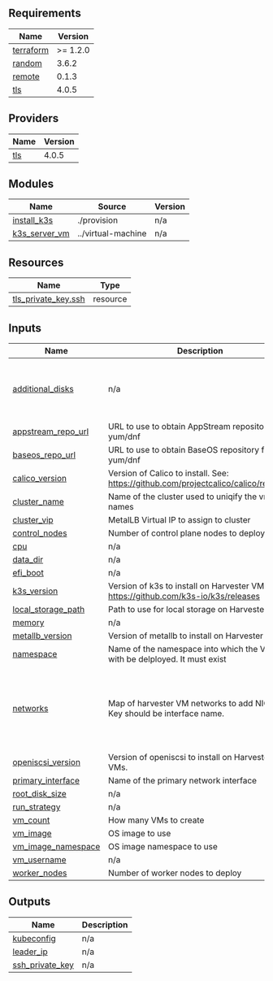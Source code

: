 <!-- BEGIN_TF_DOCS -->
## Requirements

| Name | Version |
|------|---------|
| <a name="requirement_terraform"></a> [terraform](#requirement\_terraform) | >= 1.2.0 |
| <a name="requirement_random"></a> [random](#requirement\_random) | 3.6.2 |
| <a name="requirement_remote"></a> [remote](#requirement\_remote) | 0.1.3 |
| <a name="requirement_tls"></a> [tls](#requirement\_tls) | 4.0.5 |

## Providers

| Name | Version |
|------|---------|
| <a name="provider_tls"></a> [tls](#provider\_tls) | 4.0.5 |

## Modules

| Name | Source | Version |
|------|--------|---------|
| <a name="module_install_k3s"></a> [install\_k3s](#module\_install\_k3s) | ./provision | n/a |
| <a name="module_k3s_server_vm"></a> [k3s\_server\_vm](#module\_k3s\_server\_vm) | ../virtual-machine | n/a |

## Resources

| Name | Type |
|------|------|
| [tls_private_key.ssh](https://registry.terraform.io/providers/hashicorp/tls/4.0.5/docs/resources/private_key) | resource |

## Inputs

| Name | Description | Type | Default | Required |
|------|-------------|------|---------|:--------:|
| <a name="input_additional_disks"></a> [additional\_disks](#input\_additional\_disks) | n/a | <pre>map(object({<br/>    name  = string<br/>    mount = string<br/>    size  = string<br/>  }))</pre> | `{}` | no |
| <a name="input_appstream_repo_url"></a> [appstream\_repo\_url](#input\_appstream\_repo\_url) | URL to use to obtain AppStream repository for yum/dnf | `string` | `""` | no |
| <a name="input_baseos_repo_url"></a> [baseos\_repo\_url](#input\_baseos\_repo\_url) | URL to use to obtain BaseOS repository for yum/dnf | `string` | `""` | no |
| <a name="input_calico_version"></a> [calico\_version](#input\_calico\_version) | Version of Calico to install. See: https://github.com/projectcalico/calico/releases | `string` | `"v3.28.1"` | no |
| <a name="input_cluster_name"></a> [cluster\_name](#input\_cluster\_name) | Name of the cluster used to uniqify the vm names | `string` | n/a | yes |
| <a name="input_cluster_vip"></a> [cluster\_vip](#input\_cluster\_vip) | MetalLB Virtual IP to assign to cluster | `string` | n/a | yes |
| <a name="input_control_nodes"></a> [control\_nodes](#input\_control\_nodes) | Number of control plane nodes to deploy | `number` | n/a | yes |
| <a name="input_cpu"></a> [cpu](#input\_cpu) | n/a | `number` | `4` | no |
| <a name="input_data_dir"></a> [data\_dir](#input\_data\_dir) | n/a | `string` | `"/var/lib/rancher/k3s"` | no |
| <a name="input_efi_boot"></a> [efi\_boot](#input\_efi\_boot) | n/a | `bool` | `false` | no |
| <a name="input_k3s_version"></a> [k3s\_version](#input\_k3s\_version) | Version of k3s to install on Harvester VMs. See: https://github.com/k3s-io/k3s/releases | `string` | `"v1.30.2+k3s1"` | no |
| <a name="input_local_storage_path"></a> [local\_storage\_path](#input\_local\_storage\_path) | Path to use for local storage on Harvester VMs | `string` | `"/var/lib/rancher/k3s/storage"` | no |
| <a name="input_memory"></a> [memory](#input\_memory) | n/a | `string` | `"32Gi"` | no |
| <a name="input_metallb_version"></a> [metallb\_version](#input\_metallb\_version) | Version of metallb to install on Harvester VMs. | `string` | `"v0.14.8"` | no |
| <a name="input_namespace"></a> [namespace](#input\_namespace) | Name of the namespace into which the VMs with be delployed. It must exist | `string` | n/a | yes |
| <a name="input_networks"></a> [networks](#input\_networks) | Map of harvester VM networks to add NICs for. Key should be interface name. | <pre>map(object({<br/>    ips     = list(string)<br/>    cidr    = number<br/>    gateway = string<br/>    dns     = string<br/>    network = string<br/>  }))</pre> | n/a | yes |
| <a name="input_openiscsi_version"></a> [openiscsi\_version](#input\_openiscsi\_version) | Version of openiscsi to install on Harvester VMs. | `string` | `""` | no |
| <a name="input_primary_interface"></a> [primary\_interface](#input\_primary\_interface) | Name of the primary network interface | `string` | `"eth0"` | no |
| <a name="input_root_disk_size"></a> [root\_disk\_size](#input\_root\_disk\_size) | n/a | `string` | `"30Gi"` | no |
| <a name="input_run_strategy"></a> [run\_strategy](#input\_run\_strategy) | n/a | `string` | `"RerunOnFailure"` | no |
| <a name="input_vm_count"></a> [vm\_count](#input\_vm\_count) | How many VMs to create | `number` | `3` | no |
| <a name="input_vm_image"></a> [vm\_image](#input\_vm\_image) | OS image to use | `string` | n/a | yes |
| <a name="input_vm_image_namespace"></a> [vm\_image\_namespace](#input\_vm\_image\_namespace) | OS image  namespace to use | `string` | n/a | yes |
| <a name="input_vm_username"></a> [vm\_username](#input\_vm\_username) | n/a | `string` | n/a | yes |
| <a name="input_worker_nodes"></a> [worker\_nodes](#input\_worker\_nodes) | Number of worker nodes to deploy | `number` | `0` | no |

## Outputs

| Name | Description |
|------|-------------|
| <a name="output_kubeconfig"></a> [kubeconfig](#output\_kubeconfig) | n/a |
| <a name="output_leader_ip"></a> [leader\_ip](#output\_leader\_ip) | n/a |
| <a name="output_ssh_private_key"></a> [ssh\_private\_key](#output\_ssh\_private\_key) | n/a |
<!-- END_TF_DOCS -->
